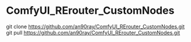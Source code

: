 # ComfyUI_RErouter_CustomNodes
git clone https://github.com/an90ray/ComfyUI_RErouter_CustomNodes.git
git pull https://github.com/an90ray/ComfyUI_RErouter_CustomNodes.git
